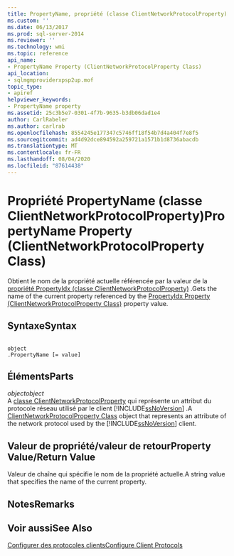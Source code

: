 ```yaml
---
title: PropertyName, propriété (classe ClientNetworkProtocolProperty) | Microsoft Docs
ms.custom: ''
ms.date: 06/13/2017
ms.prod: sql-server-2014
ms.reviewer: ''
ms.technology: wmi
ms.topic: reference
api_name:
- PropertyName Property (ClientNetworkProtocolProperty Class)
api_location:
- sqlmgmproviderxpsp2up.mof
topic_type:
- apiref
helpviewer_keywords:
- PropertyName property
ms.assetid: 25c3b5e7-0301-4f7b-9635-b3db06dad1e4
author: CarlRabeler
ms.author: carlrab
ms.openlocfilehash: 8554245e177347c5746ff18f54b7d4a404f7e8f5
ms.sourcegitcommit: ad4d92dce894592a259721a1571b1d8736abacdb
ms.translationtype: MT
ms.contentlocale: fr-FR
ms.lasthandoff: 08/04/2020
ms.locfileid: "87614438"
---
```

# <a name="propertyname-property-clientnetworkprotocolproperty-class"></a><span data-ttu-id="bb839-102">Propriété PropertyName (classe ClientNetworkProtocolProperty)</span><span class="sxs-lookup"><span data-stu-id="bb839-102">PropertyName Property (ClientNetworkProtocolProperty Class)</span></span>
  <span data-ttu-id="bb839-103">Obtient le nom de la propriété actuelle référencée par la valeur de la [propriété PropertyIdx (classe ClientNetworkProtocolProperty)](clientnetworkprotocolproperty-class.md) .</span><span class="sxs-lookup"><span data-stu-id="bb839-103">Gets the name of the current property referenced by the [PropertyIdx Property (ClientNetworkProtocolProperty Class)](clientnetworkprotocolproperty-class.md) property value.</span></span>  
  
## <a name="syntax"></a><span data-ttu-id="bb839-104">Syntaxe</span><span class="sxs-lookup"><span data-stu-id="bb839-104">Syntax</span></span>  
  
```  
  
object  
.PropertyName [= value]  
```  
  
## <a name="parts"></a><span data-ttu-id="bb839-105">Éléments</span><span class="sxs-lookup"><span data-stu-id="bb839-105">Parts</span></span>  
 <span data-ttu-id="bb839-106">*object*</span><span class="sxs-lookup"><span data-stu-id="bb839-106">*object*</span></span>  
 <span data-ttu-id="bb839-107">A [classe ClientNetworkProtocolProperty](clientnetworkprotocolproperty-class.md) qui représente un attribut du protocole réseau utilisé par le client [!INCLUDE[ssNoVersion](../../../includes/ssnoversion-md.md)] .</span><span class="sxs-lookup"><span data-stu-id="bb839-107">A [ClientNetworkProtocolProperty Class](clientnetworkprotocolproperty-class.md) object that represents an attribute of the network protocol used by the [!INCLUDE[ssNoVersion](../../../includes/ssnoversion-md.md)] client.</span></span>  
  
## <a name="property-valuereturn-value"></a><span data-ttu-id="bb839-108">Valeur de propriété/valeur de retour</span><span class="sxs-lookup"><span data-stu-id="bb839-108">Property Value/Return Value</span></span>  
 <span data-ttu-id="bb839-109">Valeur de chaîne qui spécifie le nom de la propriété actuelle.</span><span class="sxs-lookup"><span data-stu-id="bb839-109">A string value that specifies the name of the current property.</span></span>  
  
## <a name="remarks"></a><span data-ttu-id="bb839-110">Notes</span><span class="sxs-lookup"><span data-stu-id="bb839-110">Remarks</span></span>  
  
## <a name="see-also"></a><span data-ttu-id="bb839-111">Voir aussi</span><span class="sxs-lookup"><span data-stu-id="bb839-111">See Also</span></span>  
 [<span data-ttu-id="bb839-112">Configurer des protocoles clients</span><span class="sxs-lookup"><span data-stu-id="bb839-112">Configure Client Protocols</span></span>](../../../database-engine/configure-windows/configure-client-protocols.md)  
  
  
